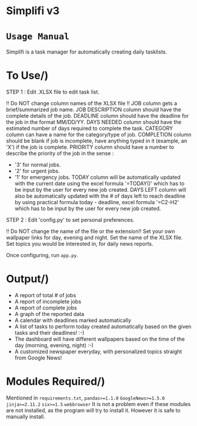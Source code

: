 # Simplifi v3
# `Usage Manual`                   


Simplifi is a task manager for automatically creating daily tasklists.

# To Use/)
 
STEP 1 : Edit .XLSX file to edit task list.

!! Do NOT change column names of the XLSX file !!
JOB column gets a brief/summarized job name.
JOB DESCRIPTION column should have the complete details of the job.
DEADLINE column should have the deadline for the job in the format MM/DD/YY.
DAYS NEEDED column should have the estimated number of days required to complete the task.
CATEGORY column can have a name for the category/type of job.
COMPLETION column should be blank if job is incomplete, have anything typed in it (example, an 'X') if the job is complete.
PRIORITY column should have a number to describe the priority of the job in the sense :
- '3' for normal jobs.
- '2' for urgent jobs.
- '1' for emergency jobs.
TODAY column will be automatically updated with the current date using the excel formula '=TODAY()' which has to be input by the user for every new job created.
DAYS LEFT column will also be automatically updated with the # of days left to reach deadline by using practical formula today - deadline, excel formula '=C2-H2' which has to be input by the user for every new job created.

STEP 2 : Edit 'config.py' to set personal preferences.

!! Do NOT change the name of the file or the extension!!
Set your own wallpaper links for day, evening and night.
Set the name of the XLSX file.
Set topics you would be interested in, for daily news reports.

Once configuring, run `app.py`.
        
# Output/)

 - A report of total # of jobs
 - A report of incomplete jobs
 - A report of complete jobs
 - A graph of the reported data
 - A calendar with deadlines marked automatically
 - A list of tasks to perform today created automatically based on the given tasks and their deadlines! :-)
 - The dashboard will have different wallpapers based on the time of the day (morning, evening, night) :-)
 - A customized newspaper everyday, with personalized topics straight from Google News!

# Modules Required/)                                               

Mentioned in `requirements.txt`,
`pandas>=1.1.0`
`GoogleNews>=1.5.0`
`jinja>=2.11.2`
`six>=1.5`
`webbrowser`
It is not a problem even if these modules are not installed, as the program will try to install it. However it is safe to 
manually install.